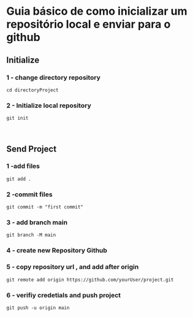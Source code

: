 # Guia básico de como inicializar um repositório local e enviar para o github


## Initialize  

### 1 - change directory repository
~~~
cd directoryProject
~~~

### 2 - Initialize local repository
~~~
git init
~~~

<br>

## Send Project 

### 1 -add files
~~~
git add .
~~~

### 2 -commit files
~~~
git commit -m "first commit"
~~~

### 3 - add branch main
~~~
git branch -M main
~~~

### 4 - create new Repository Github

### 5 - copy repository url , and add after origin
~~~
git remote add origin https://github.com/yourUser/project.git
~~~

### 6 - verifiy credetials and push project
~~~
git push -u origin main
~~~
